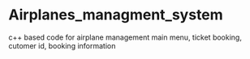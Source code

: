# Airplanes_managment_system
c++ based code for airplane management main menu, ticket booking, cutomer id, booking information
